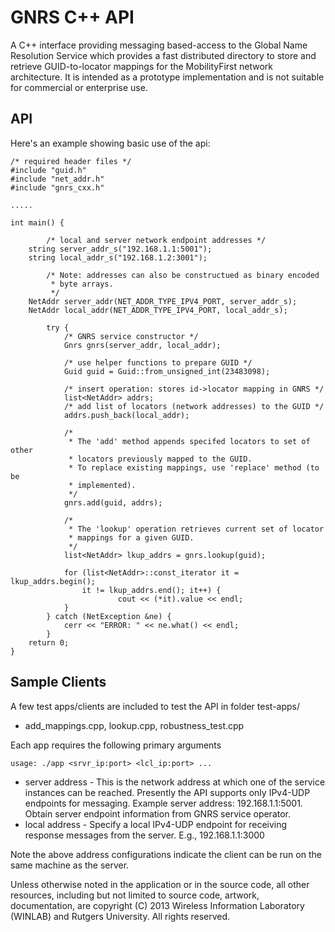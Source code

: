# GNRS C++ API #
A C++ interface providing messaging based-access to the Global Name 
Resolution Service which provides a fast distributed directory to store 
and retrieve GUID-to-locator mappings for the MobilityFirst network 
architecture. It is intended as a prototype implementation and is
not suitable for commercial or enterprise use.

## API ##

Here's an example showing basic use of the api:

	/* required header files */
	#include "guid.h"
	#include "net_addr.h"
	#include "gnrs_cxx.h"

	.....

	int main() {

            /* local and server network endpoint addresses */
	    string server_addr_s("192.168.1.1:5001");
	    string local_addr_s("192.168.1.2:3001");

            /* Note: addresses can also be constructued as binary encoded
             * byte arrays.
             */
	    NetAddr server_addr(NET_ADDR_TYPE_IPV4_PORT, server_addr_s);
	    NetAddr local_addr(NET_ADDR_TYPE_IPV4_PORT, local_addr_s); 

            try {
                /* GNRS service constructor */
                Gnrs gnrs(server_addr, local_addr);

                /* use helper functions to prepare GUID */
                Guid guid = Guid::from_unsigned_int(23483098); 

                /* insert operation: stores id->locator mapping in GNRS */
                list<NetAddr> addrs;
                /* add list of locators (network addresses) to the GUID */
                addrs.push_back(local_addr);

                /* 
                 * The 'add' method appends specifed locators to set of other 
                 * locators previously mapped to the GUID. 
                 * To replace existing mappings, use 'replace' method (to be
                 * implemented).
                 */
                gnrs.add(guid, addrs);

                /*
                 * The 'lookup' operation retrieves current set of locator 
                 * mappings for a given GUID.
                 */
                list<NetAddr> lkup_addrs = gnrs.lookup(guid);

                for (list<NetAddr>::const_iterator it = lkup_addrs.begin(); 
                    it != lkup_addrs.end(); it++) {
                            cout << (*it).value << endl;
                }
            } catch (NetException &ne) {
                cerr << "ERROR: " << ne.what() << endl;
            }
		return 0;
	}

## Sample Clients ##
A few test apps/clients are included to test the API in folder test-apps/
- add_mappings.cpp, lookup.cpp, robustness_test.cpp

Each app requires the following primary arguments

	usage: ./app <srvr_ip:port> <lcl_ip:port> ...

* server address - This is the network address at which one of the service
  instances can be reached. Presently the API supports only IPv4-UDP endpoints 
  for messaging. Example server address: 192.168.1.1:5001. Obtain server 
  endpoint information from GNRS service operator.
* local address - Specify a local IPv4-UDP endpoint for receiving response
  messages from the server. E.g., 192.168.1.1:3000

Note the above address configurations indicate the client can be run on
the same machine as the server.

Unless otherwise noted in the application or in the source code, all 
other resources, including but not limited to source code, artwork, 
documentation, are copyright (C) 2013 Wireless Information Laboratory (WINLAB)
and Rutgers University.  All rights reserved.
